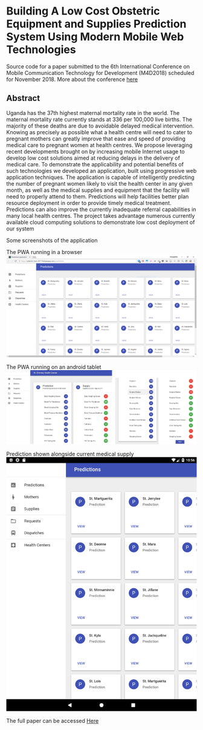 # Building A Low Cost Obstetric Equipment and Supplies Prediction System Using Modern Mobile Web Technologies

Source code for a paper submitted to the 6th International Conference on Mobile Communication Technology for Development (M4D2018) scheduled for November 2018. More about the conference [here](https://events.mak.ac.ug/events/6th-international-conference-mobile-communication-technology-development-m4d2018 "M4D2018")

## Abstract

Uganda has the 37th highest maternal mortality rate in the world. The maternal mortality rate currently stands at 336 per 100,000 live births. The majority of these deaths are due to avoidable delayed medical intervention. Knowing as precisely as possible what a health centre will need to cater to pregnant mothers can greatly improve that ease and speed of providing medical care to pregnant women at health centres. We propose leveraging recent developments brought on by increasing mobile Internet usage to develop low cost solutions aimed at reducing delays in the delivery of medical care. To demonstrate the applicability and potential benefits of such technologies we developed an application, built using progressive web application techniques. The application is capable of intelligently predicting the number of pregnant women likely to visit the health center in any given month, as well as the medical supplies and equipment that the facility will need to properly attend to them. Predictions will help facilities better plan resource deployment in order to provide timely medical treatment. Predictions can also improve the currently inadequate referral capabilities in many local health centres. The project takes advantage numerous currently available cloud computing solutions to demonstrate low cost deployment of our system

Some screenshots of the application

The PWA running in a browser
![The PWA running in a browser](https://github.com/mungujn/modern-web-technologies/raw/master/images/pwa_in_browser.png "The PWA running in a browser")

The PWA running on an android tablet
![The PWA running on an android tablet](https://github.com/mungujn/modern-web-technologies/raw/master/images/predictions.png "The PWA running on an android tablet")

Prediction shown alongside current medical supply
![Prediction shown alongside current medical supply ](https://github.com/mungujn/modern-web-technologies/raw/master/images/pwa_in_tablet.png "Prediction shown alongside current medical supply ")

The full paper can be accessed [Here](https://github.com/mungujn/modern-web-technologies/raw/master/Maternal_Health-Logistics-Prediction-Solution_FINAL%20github.com_mungujn.pdf "M4D2018 paper for this repository")
